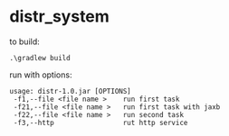 # distr_system

to build:
```
.\gradlew build
```
run with options:
```
usage: distr-1.0.jar [OPTIONS]
 -f1,--file <file name >    run first task
 -f21,--file <file name >   run first task with jaxb
 -f22,--file <file name >   run second task
 -f3,--http                 rut http service
 ```
